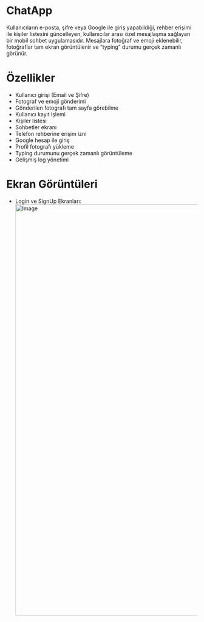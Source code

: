 # ChatApp
Kullanıcıların e-posta, şifre veya Google ile giriş yapabildiği, rehber erişimi ile kişiler listesini güncelleyen, kullanıcılar arası özel mesajlaşma sağlayan bir mobil sohbet uygulamasıdır. Mesajlara fotoğraf ve emoji eklenebilir, fotoğraflar tam ekran görüntülenir ve “typing” durumu gerçek zamanlı görünür.

# Özellikler 
  * Kullanıcı girişi (Email ve Şifre) 
  * Fotograf ve emoji gönderimi 
  * Gönderilen fotografı tam sayfa görebilme
  * Kullanıcı kayıt işlemi 
  * Kişiler listesi 
  * Sohbetler ekranı 
  * Telefon rehberine erişim izni 
  * Google hesap ile giriş
  * Profil fotografı yükleme 
  * Typing durumunu gerçek zamanlı görüntüleme 
  * Gelişmiş log yönetimi

# Ekran Görüntüleri
  * Login ve SignUp Ekranları:
    <img width="1080" height="1080" alt="Image" src="https://github.com/user-attachments/assets/0706c554-3e3f-4a63-8660-b081eb23cdac" />
    
